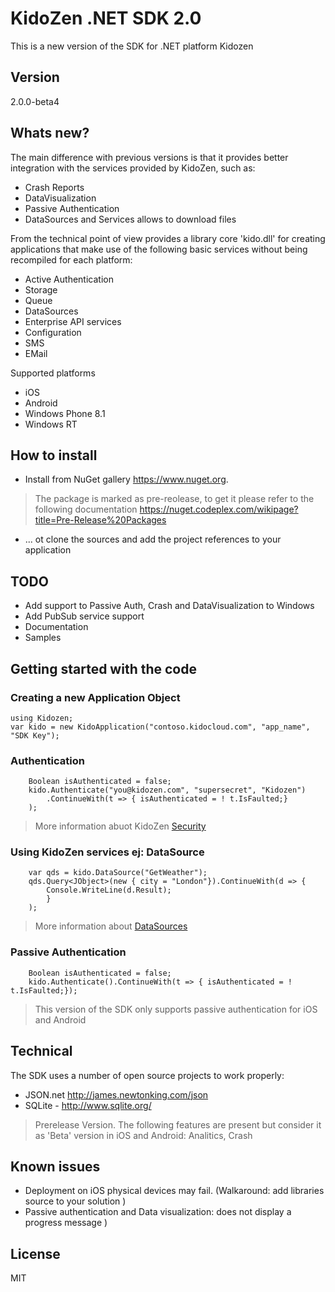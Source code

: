 # KidoZen .NET SDK 2.0
This is a new version of the SDK for .NET platform Kidozen 
## Version
2.0.0-beta4
## Whats new?
The main difference with previous versions is that it provides better integration with the services provided by KidoZen, such as:
- Crash Reports
- DataVisualization
- Passive Authentication
- DataSources and Services allows to download files

From the technical point of view provides a library core 'kido.dll' for creating applications that make use of the following basic services without being recompiled for each platform: 
- Active Authentication 
- Storage 
- Queue 
- DataSources 
- Enterprise API services 
- Configuration 
- SMS 
- EMail

Supported platforms
  - iOS
  - Android
  - Windows Phone 8.1
  - Windows RT

## How to install
 - Install from NuGet gallery https://www.nuget.org. 
 >The package is marked as pre-reolease, to get it please refer to the following documentation https://nuget.codeplex.com/wikipage?title=Pre-Release%20Packages
 - ... ot clone the sources and add the project references to your application

## TODO
  - Add support to Passive Auth, Crash and DataVisualization to Windows
  - Add PubSub service support
  - Documentation
  - Samples

## Getting started with the code
### Creating a new Application Object
```
using Kidozen;
var kido = new KidoApplication("contoso.kidocloud.com", "app_name", "SDK Key");
```
### Authentication
```
    Boolean isAuthenticated = false;
    kido.Authenticate("you@kidozen.com", "supersecret", "Kidozen")
        .ContinueWith(t => { isAuthenticated = ! t.IsFaulted;}
    );

```
> More information abuot KidoZen [Security](http://docs.kidozen.com/security-gateway/)

### Using KidoZen services ej: DataSource
```
    var qds = kido.DataSource("GetWeather");
    qds.Query<JObject>(new { city = "London"}).ContinueWith(d => {
        Console.WriteLine(d.Result);
        }
    );
```
> More information about [DataSources](http://docs.kidozen.com/data-sources/)


### Passive Authentication

```
    Boolean isAuthenticated = false;
    kido.Authenticate().ContinueWith(t => { isAuthenticated = ! t.IsFaulted;});
```
> This version of the SDK only supports passive authentication for iOS and Android

## Technical 

The SDK uses a number of open source projects to work properly:

* JSON.net http://james.newtonking.com/json
* SQLite - http://www.sqlite.org/

> Prerelease Version.
> The following features are present but consider it as 'Beta' version in iOS and Android: 
> Analitics, Crash


## Known issues
  - Deployment on iOS physical devices may fail. (Walkaround: add libraries source to your solution )
  - Passive authentication and Data visualization: does not display a progress message )

License
----

MIT


